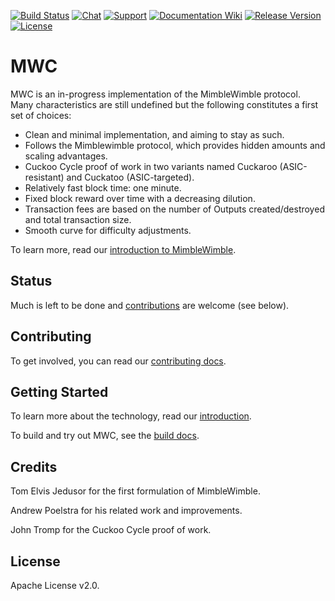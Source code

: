 [![Build Status](https://dev.azure.com/why-project/MWC%20Project/_apis/build/status/whyproject.why-node?branchName=master)](https://dev.azure.com/why-project/MWC%20Project/_build/latest?definitionId=2&branchName=master)
[![Chat](https://img.shields.io/discord/539232227360243712)](https://discord.gg/n5dZaty)
[![Support](https://img.shields.io/badge/support-on%20Discord-brightgreen.svg)](https://discord.gg/n5dZaty)
[![Documentation Wiki](https://img.shields.io/badge/doc-wiki-blue.svg)](https://github.com/mimblewimble/docs/wiki)
[![Release Version](https://img.shields.io/github/v/release/whyproject/why-node.svg)](https://github.com/whyproject/why-node/releases)
[![License](https://img.shields.io/github/license/whyproject/why-node.svg)](https://github.com/whyproject/why-node/blob/master/LICENSE)

# MWC

MWC is an in-progress implementation of the MimbleWimble protocol. Many characteristics are still undefined but the following constitutes a first set of choices:

  * Clean and minimal implementation, and aiming to stay as such.
  * Follows the Mimblewimble protocol, which provides hidden amounts and scaling advantages.
  * Cuckoo Cycle proof of work in two variants named Cuckaroo (ASIC-resistant) and Cuckatoo (ASIC-targeted).
  * Relatively fast block time: one minute.
  * Fixed block reward over time with a decreasing dilution.
  * Transaction fees are based on the number of Outputs created/destroyed and total transaction size.
  * Smooth curve for difficulty adjustments.

To learn more, read our [introduction to MimbleWimble](doc/intro.md).

## Status

Much is left to be done and [contributions](CONTRIBUTING.md) are welcome (see below).

## Contributing

To get involved, you can read our [contributing docs](CONTRIBUTING.md).

## Getting Started

To learn more about the technology, read our [introduction](doc/intro.md).


To build and try out MWC, see the [build docs](doc/build.md).

## Credits

Tom Elvis Jedusor for the first formulation of MimbleWimble.

Andrew Poelstra for his related work and improvements.

John Tromp for the Cuckoo Cycle proof of work.

## License

Apache License v2.0.

